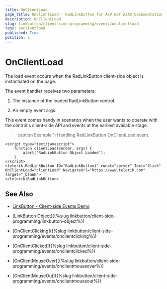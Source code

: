 ```yaml
---
title: OnClientLoad
page_title: OnClientLoad | RadLinkButton for ASP.NET AJAX Documentation
description: OnClientLoad
slug: linkbutton/client-side-programming/events/onclientload
tags: onclientload
published: True
position: 2
---
```


# OnClientLoad

The load event occurs when the RadLinkButton client-side object is instantiated on the page.

The event handler receives two parameters:

1. The instance of the loaded RadLinkButton control.

1. An empty event args.

This event comes handy in scenarios when the user wants to operate with the control's client-side API and events at the earliest available stage.

>caption Example 1: Handling RadLinkButton OnClientLoad event.

````ASP.NET
<script type="text/javascript">
	function clientLoad(sender, args) {
		alert('RadLinkButton Object Loaded');
	}
</script>
<telerik:RadLinkButton ID="RadLinkButton1" runat="server" Text="Click" OnClientLoad="clientLoad" NavigateUrl="https://www.telerik.com" Target="_blank">
</telerik:RadLinkButton>
````


## See Also

 * [LinkButton - Client-side Events Demo](https://demos.telerik.com/aspnet-ajax/linkbutton/client-side-api/client-side-events/defaultcs.aspx)

 * [LinkButton Object]({%slug linkbutton/client-side-programming/linkbutton-object%})
 
 * [OnClientClicking]({%slug linkbutton/client-side-programming/events/onclientclicking%})
 
 * [OnClientClicked]({%slug linkbutton/client-side-programming/events/onclientclicked%})
 
 * [OnClientMouseOver]({%slug linkbutton/client-side-programming/events/onclientmouseover%})
 
 * [OnClientMouseOut]({%slug linkbutton/client-side-programming/events/onclientmouseout%})

